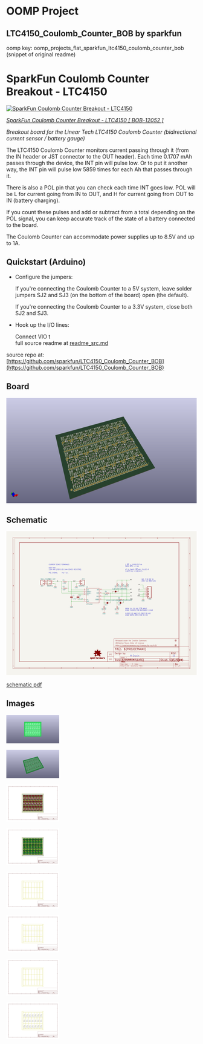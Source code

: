 # OOMP Project  
## LTC4150_Coulomb_Counter_BOB  by sparkfun  
  
oomp key: oomp_projects_flat_sparkfun_ltc4150_coulomb_counter_bob  
(snippet of original readme)  
  
SparkFun Coulomb Counter Breakout - LTC4150  
===========================  
  
[![SparkFun Coulomb Counter Breakout - LTC4150  
](https://cdn.sparkfun.com//assets/parts/8/6/3/7/12052-01.jpg)](https://www.sparkfun.com/products/12052)  
  
_[SparkFun Coulomb Counter Breakout - LTC4150 [ BOB-12052 ]](https://www.sparkfun.com/products/12052)_  
  
  
*Breakout board for the Linear Tech LTC4150 Coulomb Counter (bidirectional current sensor / battery gauge)*  
  
The LTC4150 Coulomb Counter monitors current passing through it (from the IN header or JST connector to the OUT header). Each time 0.1707 mAh passes through the device, the INT pin will pulse low. Or to put it another way, the INT pin will pulse low 5859 times for each Ah that passes through it.  
  
There is also a POL pin that you can check each time INT goes low. POL will be L for current going from IN to OUT, and H for current going from OUT to IN (battery charging).  
  
If you count these pulses and add or subtract from a total depending on the POL signal, you can keep accurate track of the state of a battery connected to the board.  
  
The Coulomb Counter can accommodate power supplies up to 8.5V and up to 1A.  
  
Quickstart (Arduino)  
-------------------  
  
* Configure the jumpers:  
  
    If you're connecting the Coulomb Counter to a 5V system, leave solder jumpers SJ2 and SJ3 (on the bottom of the board) open (the default).  
  
    If you're connecting the Coulomb Counter to a 3.3V system, close both SJ2 and SJ3.  
  
* Hook up the I/O lines:  
  
    Connect VIO t  
  full source readme at [readme_src.md](readme_src.md)  
  
source repo at: [https://github.com/sparkfun/LTC4150_Coulomb_Counter_BOB](https://github.com/sparkfun/LTC4150_Coulomb_Counter_BOB)  
## Board  
  
[![working_3d.png](working_3d_600.png)](working_3d.png)  
## Schematic  
  
[![working_schematic.png](working_schematic_600.png)](working_schematic.png)  
  
[schematic pdf](working_schematic.pdf)  
## Images  
  
[![working_3D_bottom.png](working_3D_bottom_140.png)](working_3D_bottom.png)  
  
[![working_3D_top.png](working_3D_top_140.png)](working_3D_top.png)  
  
[![working_assembly_page_01.png](working_assembly_page_01_140.png)](working_assembly_page_01.png)  
  
[![working_assembly_page_02.png](working_assembly_page_02_140.png)](working_assembly_page_02.png)  
  
[![working_assembly_page_03.png](working_assembly_page_03_140.png)](working_assembly_page_03.png)  
  
[![working_assembly_page_04.png](working_assembly_page_04_140.png)](working_assembly_page_04.png)  
  
[![working_assembly_page_05.png](working_assembly_page_05_140.png)](working_assembly_page_05.png)  
  
[![working_assembly_page_06.png](working_assembly_page_06_140.png)](working_assembly_page_06.png)  
